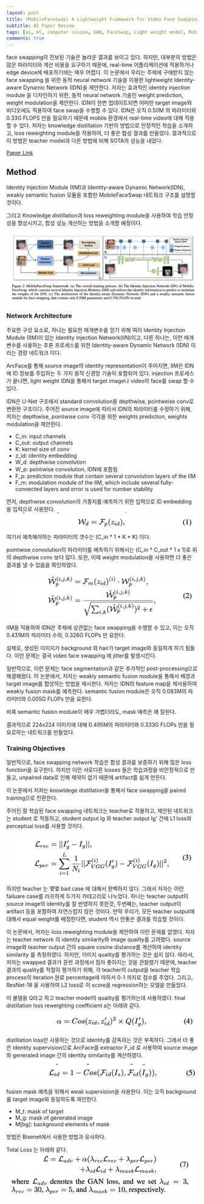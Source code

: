 ```yaml
---
layout: post   
title: (MobileFaceSwap) A Lightweight Framework for Video Face Swapping     
subtitle: AI Paper Review       
tags: [ai, ml, computer vision, GAN, FaceSwap, Light weight model, Mobile Network]  
comments: true  
---  
```


face swapping의 진보된 기술은 놀라운 결과를 보이고 있다. 하지만, 대부분의 방법은 많은 파라미터와 계산 비용을 요구하기 때문에, real-time 어플리케이션에 적용하거나 edge device에 배포하기에는 매우 어렵다.
이 논문에서 우리는 주제에 구애받지 않는 face swapping 을 위한 동적 neural network 기술을 이용한  lightweight Identity-aware Dynamic Network (IDN)을 제안한다.
저자는 효과적인 identity injection module 을 디자인하기 위한, 동적 neural network 기술인 weight prediction, weight modulation을 제안한다.
IDN이 한번 업데이트되면 어떠한 target image와 비디오에도 적용하여 face swap을 수행할 수 있다.
IDN은 오직 0.50M 의 파라미터와 0.33G FLOPS 만을 필요하기 때문에 mobile 환경에서 real-time video에 대해 적용할 수 있다.
저자는 knowledge distillation 기반의 방법으로 안정적인 학습을 소개하고, loss reweighting module을 적용하여, 더 좋은 합성 결과를 만들었다.
결과적으로 이 방법은 teacher model과 다른 방법에 비해 SOTA의 성능을 내었다.  

[Paper Link](https://arxiv.org/pdf/2201.03808.pdf)  


## Method
Identity Injection Module (IIM)과 Identity-aware Dynamic Network(IDN), weakly semantic fusion 모듈을 포함한 MobileFaceSwap 네트워크 구조를 설명할 것이다.

그리고 Knowledge distillation과 loss reweighting module을 사용하여 학습 안정성을 향상시키고, 합성 성능 개선하는 방법을 소개할 예정이다.

![](./../assets/resource/ai_paper/paper23/1.png)  

### Network Architecture
주요한 구성 요소로, 하나는 필요한 매개변수를 얻기 위해 여러 Identity Injection Module (IIM)이 있는 Identity Injection Network(IIN)이고, 다른 하나는, 이런 매개변수를 사용하는 추론 프로세스를 위한 Identity-aware Dynamic Network (IDN) 이라는 경량 네트워크 이다.

ArcFace를 통해 source image의 identity representation이 주어지면, IIM은 IDN에 ID 정보를 주입하는 두 가지 동적 신경망 기술이 포함되어 있다.
injection 프로세스가 끝나면, light weight IDN을 통해서 target image나 video의 face를 swap 할 수 있다.

IDN은 U-Net 구조에서 standard convolution을 depthwise, pointweise conv로 변환한 구조이다.
주어진 source image에 따라서 IDN의 파라미터를 수정하기 위해, 저자는 depthwise, pointwise conv 각각을 위한 weights prediction, weights modulation을 제안한다. 

* C_in: input channels
* C_out: output channels
* K: kernel size of conv
* z_id: identity embedding 
* W_d: depthwise convolution
* W_p: pointwise convolution, IDN에 포함됨 
* F_p: prediction module that contain several convolution layers of the IIM
* F_m: modulation module of the IIM, which include several fully-connected layers and error is used for number stability

먼저, depthwise convolution의 가중치를 예측하기 위한 입력으로 ID embedding 을 입력으로 사용한다.  
![](./../assets/resource/ai_paper/paper23/2.png)  
여기서 예측해야하는 파라미터의 갯수는 (C_in * 1 * K * K) 이다. 

pointwise convolution의 파라미터를 예측하기 위해서는 (C_in * C_out * 1 x 1)로 위의 depthwise conv 보다 많다. 
또한, 이때 weight modulation을 사용하면 더 좋은 결과를 낼 수 있음을 확인하였다.

![](./../assets/resource/ai_paper/paper23/3.png)  

IIM을 적용하여 IDN은 주체에 상관없는 face swapping을 수행할 수 있고, 이는 오직 0.431M의 파라미터 수와, 0.328G FLOPs 만 요한다.

실제로, 생성된 이미지가 background 와 hair가 target image와 동일하게 하기 힘들다.
이런 문제는 결국 video face swapping 에 jitter를 발생시킨다. 

일반적으로, 이런 문제는 face segmentation과 같은 추가적인 post-processing으로 해결해왔다.
이 논문에서, 저자는 weakly semantic fusion module을 통해서 배경과 target image를 합성하는 방법을 제시한다.
저자는 IDN의 feature map을 제사용하여 weakly fusion mask를 예측한다.
semantic fusion module은 오직 0.083M의 파라미터와 0.005G FLOPs 만을 요한다.

비록 semantic fusion module이 매우 가볍더라도, mask 예측은 꽤 잘된다.

결과적으로 224x224 이미지에 대해 0.495M의 파라미터와 0.333G FLOPs 만을 필요로하는 네트워크를 만들었다. 

### Training Objectives
일반적으로, face swapping network 학습은 합성 결과를 보증하기 위해 많은 loss function을 요구한다. 
하지만 이런 서로다른 losses 들은 학습과정을 비안정적으로 만들고, unpaired data로 인해 제약이 없기 때문에 artifact를 쉽게 만든다. 

이 논문에서 저자는 knowldege distillation을 통해서 face swapping을 paired training으로 전환한다.

주어진 잘 학습된 face swapping 네트워크는 teacher로 작용하고, 제안된 네트워크는 student 로 작동하고, 
student output Ig 와  teacher output Ig' 간에 L1 loss와 perceptual loss를 사용할 것이다.

![](./../assets/resource/ai_paper/paper23/4.png)  

하지만 teacher 는 몇몇 bad case 에 대해서 완벽하지 않다.
그래서 저자는 이런 failuare case를 러프하게 두가지 카테고리로 나누었다.
하나는 teacher output이 source image의 identity를 잘 반영하지 못한것, 두번째는, teacher output이 artifact 등을 포함하여 자연스럽지 않은 것이다.
만약 우리가, 모든 teacher output에 대해서 equal weight를 배정한다면, student 역시 안좋은 결과를 학습할 것이다.

이 논문에서, 저자는 loss reweighting module을 제안하여 이런 문제를 없앴다. 
저자는 teacher network 의 identity similarity와 image quailty를 고려했다. 
source image와 teacher output 간의 square cosine distance를 계산하여 identity similarity 를 측정하였다.
하지만, 이미지 quality를 평가하는 것은 쉽지 않다.
따라서, 저자는 swapped 결과가 훈련 과정에서 점차 좋아지는 것을 관찰했기 때문에, teacher 결과의 quality를 적절히 평가하기 위해, 각 teacher의 output을 teacher 학습 process의 iteration 완료 percentage에 따하서 0-1 까지로 점수를 주었다.
그리고, ResNet-18 울 사용하여 L2 loss로 이 score을 regression하는 모델을 만들었다.

이 몰델을 Q라고 하고 teacher model의 quality를 평가하는데 사용하였다.
final distillation loss reweighting coefficient a는 아래와 같다.

![](./../assets/resource/ai_paper/paper23/5.png)  

distillation loss만 사용하는 것으로 identity를 감독하는 것은 부족하다.
그래서 더 좋은 identity supervision으로 ArcFace를 extractor  F_id 로 사용하여 source image와 generated image 간의 identity similarity를 계산하였다.

![](./../assets/resource/ai_paper/paper23/6.png)  

fusion mask 예측을 위해서 weak supervision을 사용한다.
이는 오직 background를 target image와 동일하도록 제안한다. 

* M_t: mask of target
* M_g: mask of generated image
* M[bg]: background elements of mask 

방법은 Bisenet에서 사용한 방법과 유사하다.

Total Loss 는 아래와 같다.  
![](./../assets/resource/ai_paper/paper23/7.png)  